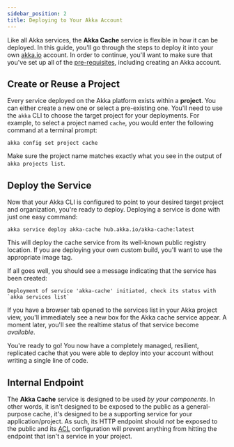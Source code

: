 ```yaml
---
sidebar_position: 2
title: Deploying to Your Akka Account
---
```


Like all Akka services, the **Akka Cache** service is flexible in how it can be deployed. In this guide, you'll go through the steps to deploy it into your own [akka.io](https://akka.io) account. In order to continue, you'll want to make sure that you've set up all of the [pre-requisites](./prerequisites.md), including creating an Akka account.

## Create or Reuse a Project
Every service deployed on the Akka platform exists within a **project**. You can either create a new one or select a pre-existing one. You'll need to use the `akka` CLI to choose the target project for your deployments. For example, to select a project named `cache`, you would enter the following command at a terminal prompt:

```
akka config set project cache
```

Make sure the project name matches exactly what you see in the output of `akka projects list`.


## Deploy the Service
Now that your Akka CLI is configured to point to your desired target project and organization, you're ready to deploy. Deploying a service is done with just one easy command:

```
akka service deploy akka-cache hub.akka.io/akka-cache:latest
```

This will deploy the cache service from its well-known public registry location. If you are deploying your own custom build, you'll want to use the appropriate image tag.

If all goes well, you should see a message indicating that the service has been created:

```
Deployment of service 'akka-cache' initiated, check its status with `akka services list`
```

If you have a browser tab opened to the services list in your Akka project view, you'll immediately see a new box for the Akka cache service appear. A moment later, you'll see the realtime status of that service become _available_. 


You're ready to go! You now have a completely managed, resilient, replicated cache that you were able to deploy into your account without writing a single line of code.

## Internal Endpoint
The **Akka Cache** service is designed to be used _by your components_. In other words, it isn't designed to be exposed to the public as a general-purpose cache, it's designed to be a supporting service for your application/project. As such, its HTTP endpoint should _not_ be exposed to the public and its [ACL](https://doc.akka.io/java/access-control.html#_configuring_acls) configuration will prevent anything from hitting the endpoint that isn't a service in your project.


